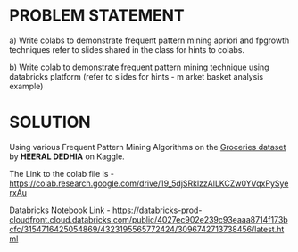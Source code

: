 # PROBLEM STATEMENT

a) Write  colabs to demonstrate frequent pattern mining apriori and fpgrowth techniques
refer to slides shared in the class for hints to colabs.


b) Write colab to demonstrate frequent pattern mining technique using databricks platform (refer to slides for hints - m arket basket analysis example)


# SOLUTION

Using various Frequent Pattern Mining Algorithms on the [Groceries dataset](https://www.kaggle.com/datasets/heeraldedhia/groceries-dataset) by **HEERAL DEDHIA** on Kaggle.

The Link to the colab file is - https://colab.research.google.com/drive/19_5djSRklzzAlLKCZw0YVqxPySyerxAu

Databricks Notebook Link - https://databricks-prod-cloudfront.cloud.databricks.com/public/4027ec902e239c93eaaa8714f173bcfc/3154716425054869/4323195565772424/3096742713738456/latest.html
